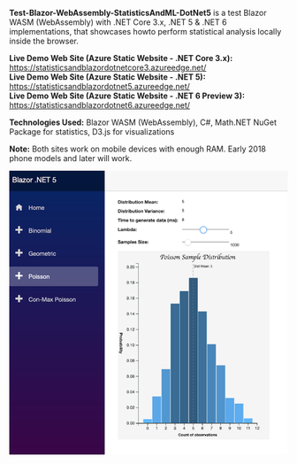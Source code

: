 **Test-Blazor-WebAssembly-StatisticsAndML-DotNet5**
is a test Blazor WASM (WebAssembly) with .NET Core 3.x, .NET 5 & .NET 6 implementations, that showcases howto perform statistical analysis locally inside the browser.

**Live Demo Web Site (Azure Static Website - .NET Core 3.x):** https://statisticsandblazordotnetcore3.azureedge.net/  
**Live Demo Web Site (Azure Static Website - .NET 5):** https://statisticsandblazordotnet5.azureedge.net/  
**Live Demo Web Site (Azure Static Website - .NET 6 Preview 3):** https://statisticsandblazordotnet6.azureedge.net/  

**Technologies Used:** Blazor WASM (WebAssembly), C#, Math.NET NuGet Package for statistics, D3.js for visualizations  

**Note:** Both sites work on mobile devices with enough RAM. Early 2018 phone models and later will work.

![Balzor-Statistics-DotNet5](https://github.com/bartczernicki/Test-Blazor-WebAssembly-StatisticsAndML/raw/master/AppScreenShotDotNet5.png)
